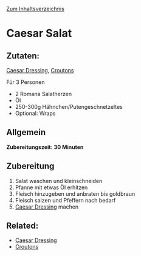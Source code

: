 [Zum Inhaltsverzeichnis](../README.md)

# Caesar Salat

## Zutaten:

[Caesar Dressing](../sossen/caesar_dressing.md), [Croutons](../toppings/Croutons.md)

Für 3 Personen

- 2 Romana Salatherzen
- Öl
- 250-300g Hähnchen/Putengeschnetzeltes
- Optional: Wraps

## Allgemein

**Zubereitungszeit: 30 Minuten**

## Zubereitung

1. Salat waschen und kleinschneiden
2. Pfanne mit etwas Öl erhitzen
3. Fleisch hinzugeben und anbraten bis goldbraun
4. Fleisch salzen und Pfeffern nach bedarf
5. [Caesar Dressing](../sossen/caesar_dressing.md) machen

## Related:

- [Caesar Dressing](../sossen/caesar_dressing.md)
- [Croutons](../toppings/croutons.md)
